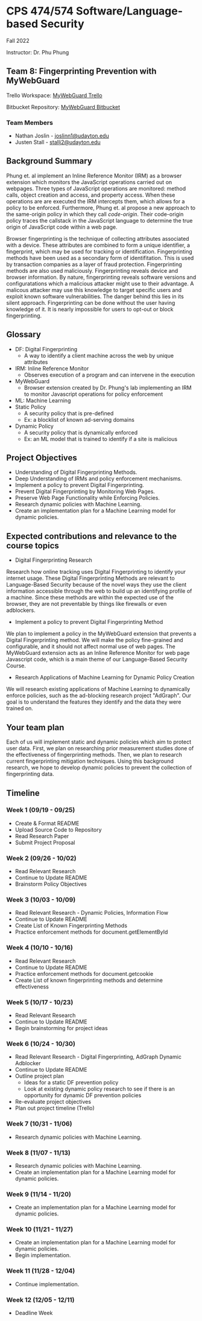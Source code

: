 # CPS 474/574 Software/Language-based Security

Fall 2022

Instructor: Dr. Phu Phung

## Team 8: Fingerprinting Prevention with MyWebGuard

Trello Workspace: [MyWebGuard Trello](https://trello.com/b/ItvCIIq7/mywebguard)

Bitbucket Repository: [MyWebGuard Bitbucket](https://bitbucket.org/ss-lbs-f22-team8/mywebguard/src/master/)

### Team Members

* Nathan Joslin - <joslinn1@udayton.edu>
* Justen Stall - <stallj2@udayton.edu>

## Background Summary

Phung et. al implement an Inline Reference Monitor (IRM) as a browser extension which monitors the JavaScript operations carried out on webpages. Three types of JavaScript operations are monitored: method calls, object creation and access, and property access. When these operations are are executed the IRM intercepts them, which allows for a policy to be enforced. Furthermore, Phung et. al propose a new approach to the same-origin policy in which they call *code-origin*. Their code-origin policy traces the callstack in the JavaScript language to determine the true origin
of JavaScript code within a web page.

Browser fingerprinting is the technique of collecting attributes associated with a device. These attributes are combined to form a unique identifier, a fingerprint, which may be used for tracking or identification. Fingerprinting methods have been used as a secondary form of identifitation. This is used by transaction companies as a layer of fraud protection. Fingerprinting methods are also used maliciously. Fingerprinting reveals device and browser information. By nature, fingerprinting reveals software versions and configuratations which a malicious attacker might use to their advantage. A malicous attacker may use this knowledge to target specific users and exploit known software vulnerabilities. The danger behind this lies in its silent approach. Fingerprinting can be done without the user having knowledge of it. It is nearly impossible for users
to opt-out or block fingerprinting.

## Glossary

* DF: Digital Fingerprinting
  * A way to identify a client machine across the web by unique attributes
* IRM: Inline Reference Monitor
  * Observes execution of a program and can intervene in the execution
* MyWebGuard
  * Browser extension created by Dr. Phung's lab implementing an IRM to monitor Javascript operations for policy enforcement
* ML: Machine Learning
* Static Policy
  * A security policy that is pre-defined
  * Ex: a blocklist of known ad-serving domains
* Dynamic Policy
  * A security policy that is dynamically enforced
  * Ex: an ML model that is trained to identify if a site is malicious

## Project Objectives

<!-- Tried to order these in the order we will accomplish them, 
and commented out some that are not in our scope anymore or are specific to MyWebGuard -->

* Understanding of Digital Fingerprinting Methods.
* Deep Understanding of IRMs and policy enforcement mechanisms.
* Implement a policy to prevent Digital Fingerprinting.
* Prevent Digital Fingerprinting by Monitoring Web Pages.
* Preserve Web Page Functionality while Enforcing Policies.
* Research dynamic policies with Machine Learning.
* Create an implementation plan for a Machine Learning model for dynamic policies.
<!-- * Understanding of Malicious JavaScript Mitigation Techniques. -->
<!-- * Understanding of Information Flow -->
<!-- * Web Page Monitoring with a fine grained policy -->

## Expected contributions and relevance to the course topics

<!-- * Lab 2 - Inline Reference Monitors

Implement a more fine grained policy from which users may customize from a variety of security options. Enforce policies while maintaining web functionality. -->

* Digital Fingerprinting Research

Research how online tracking uses Digital Fingerprinting to identify your internet usage. These Digital Fingerprinting Methods are relevant to Language-Based Security because of the novel ways they use the client information accessible through the web to build up an identifying profile of a machine. Since these methods are within the expected use of the browser, they are not preventable by things like firewalls or even adblockers.

* Implement a policy to prevent Digital Fingerprinting Method

We plan to implement a policy in the MyWebGuard extension that prevents a Digital Fingerprinting method. We will make the policy fine-grained and configurable, and it should not affect normal use of web pages. The MyWebGuard extension acts as an Inline Reference Monitor for web page Javascript code, which is a main theme of our Language-Based Security Course.

* Research Applications of Machine Learning for Dynamic Policy Creation

We will research existing applications of Machine Learning to dynamically enforce policies, such as the ad-blocking research project "AdGraph". Our goal is to understand the features they identify and the data they were trained on.

## Your team plan

Each of us will implement static and dynamic policies which aim to protect user data. First, we plan on researching
prior measurement studies done of the effectiveness of fingerprinting methods. Then, we plan to research current fingerprinting mitigation techniques.
Using this background research, we hope to develop dynamic policies to prevent the collection of fingerprinting data.

## Timeline

### Week 1 (09/19 - 09/25)

* Create & Format README
* Upload Source Code to Repository
* Read Research Paper
* Submit Project Proposal

### Week 2 (09/26 - 10/02)

* Read Relevant Research
* Continue to Update README
* Brainstorm Policy Objectives

### Week 3 (10/03 - 10/09)

* Read Relevant Research - Dynamic Policies, Information Flow
* Continue to Update README
* Create List of Known Fingerprinting Methods
* Practice enforcement methods for document.getElementById

### Week 4 (10/10 - 10/16)

* Read Relevant Research
* Continue to Update README
* Practice enforcement methods for document.getcookie
* Create List of known fingerprinting methods and determine effectiveness

### Week 5 (10/17 - 10/23)

* Read Relevant Research
* Continue to Update README
* Begin brainstorming for project ideas

### Week 6 (10/24 - 10/30)

* Read Relevant Research - Digital Fingerprinting, AdGraph Dynamic Adblocker
* Continue to Update README
* Outline project plan
  * Ideas for a static DF prevention policy
  * Look at existing dynamic policy research to see if there is an opportunity for dynamic DF prevention policies
* Re-evaluate project objectives
* Plan out project timeline (Trello)

### Week 7 (10/31 - 11/06)

* Research dynamic policies with Machine Learning.

### Week 8 (11/07 - 11/13)

* Research dynamic policies with Machine Learning.
* Create an implementation plan for a Machine Learning model for dynamic policies.

### Week 9 (11/14 - 11/20)

* Create an implementation plan for a Machine Learning model for dynamic policies.

### Week 10 (11/21 - 11/27)

* Create an implementation plan for a Machine Learning model for dynamic policies.
* Begin implementation.

### Week 11 (11/28 - 12/04)

* Continue implementation.

### Week 12 (12/05 - 12/11)

* Deadline Week

